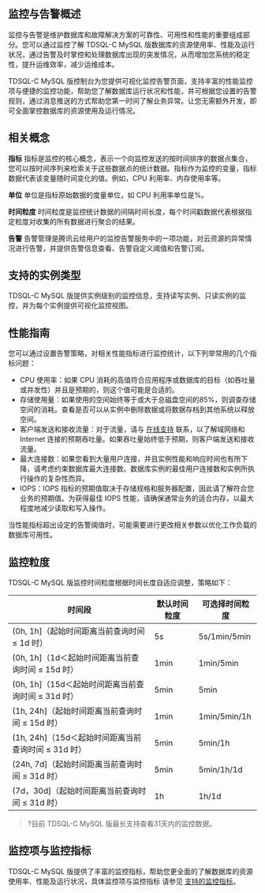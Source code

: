 ## 监控与告警概述
监控与告警是维护数据库和故障解决方案的可靠性、可用性和性能的重要组成部分。您可以通过监控了解 TDSQL-C MySQL 版数据库的资源使用率、性能及运行状况，通过告警及时掌控和处理数据库出现的突发情况，从而增加您系统的稳定性，提升运维效率，减少运维成本。

TDSQL-C MySQL 版控制台为您提供可视化监控告警页面，支持丰富的性能监控项与便捷的监控功能，帮助您了解数据库运行状况和性能，并可根据您设置的告警规则，通过消息推送的方式帮助您第一时间了解业务异常。让您无需额外开发，即可全面掌控数据库的资源使用及运行情况。

## 相关概念
**指标**
指标是监控的核心概念，表示一个向监控发送的按时间排序的数据点集合，您可以按时间序列来检索关于这些数据点的统计数据。指标作为监控的变量，指标数据代表该变量随时间变化的值。例如，CPU 利用率、内存使用率等。

**单位**
单位是指标原始数据的度量单位，如 CPU 利用率单位是%。

**时间粒度**
时间粒度是监控统计数据的间隔时间长度，每个时间戳数据代表根据指定粒度对收集的所有数据进行聚合的结果。

**告警**
告警管理是腾讯云给用户的监控告警服务中的一项功能，对云资源的异常情况进行告警，并提供告警信息查看、告警自定义阈值和告警订阅。

## 支持的实例类型
TDSQL-C MySQL 版提供实例级别的监控信息，支持读写实例、只读实例的监控，并为每个实例提供可视化监控视图。

## 性能指南
您可以通过设置告警策略，对相关性能指标进行监控统计，以下列举常用的几个指标问题：
- CPU 使用率：如果 CPU 消耗的高值符合应用程序或数据库的目标（如吞吐量或并发性）并且是预期的，则这个值可能是合适的。
- 存储使用量：如果使用的空间始终等于或大于总磁盘空间的85%，则调查存储空间的消耗。查看是否可以从实例中删除数据或将数据存档到其他系统以释放空间。
- 客户端发送和接收流量：对于流量，请与 [在线支持](https://cloud.tencent.com/act/event/Online_service) 联系，以了解域网络和 Internet 连接的预期吞吐量。如果吞吐量始终低于预期，则客户端发送和接收流量。
- 最大连接数：如果您看到大量用户连接，并且实例性能和响应时间也有所下降，请考虑约束数据库最大连接数。数据库实例的最佳用户连接数和实例所执行操作的复杂性而异。
- IOPS：IOPS 指标的预期值取决于存储规格和服务器配置，因此请了解符合您业务的预期值。为获得最佳 IOPS 性能，请确保通常业务的适合内存，以最大程度地减少读取和写入操作。

当性能指标超出设定的告警阈值时，可能需要进行更改相关参数以优化工作负载的数据库可用性。

## 监控粒度
TDSQL-C MySQL 版监控时间粒度根据时间长度自适应调整，策略如下：

| 时间段 | 默认时间粒度 | 可选择时间粒度 |
|-------|--------|----|
| (0h, 1h]（起始时间距离当前查询时间 ≤ 1d 时） | 5s | 5s/1min/5min | 
| (0h, 1h]（1d＜起始时间距离当前查询时间 ≤ 15d 时） | 1min | 1min/5min | 
| (0h, 1h]（15d＜起始时间距离当前查询时间 ≤ 31d 时） | 5min | 5min |
| (1h, 24h]（起始时间距离当前查询时间 ≤ 15d 时） | 1min | 1min/5min/1h |
| (1h, 24h]（15d＜起始时间距离当前查询时间 ≤ 31d 时） | 5min | 5min/1h |
| (24h, 7d]（起始时间距离当前查询时间 ≤ 31d 时） | 5min | 5min/1h/1d |
| (7d，30d]（起始时间距离当前查询时间 ≤ 31d 时） | 1h | 1h/1d | 

>?目前 TDSQL-C MySQL 版最长支持查看31天内的监控数据。

## 监控项与监控指标
TDSQL-C MySQL 版提供了丰富的监控指标，帮助您更全面的了解数据库的资源使用率、性能及运行状况，具体监控项与监控指标 请参见 [支持的监控指标](https://cloud.tencent.com/document/product/1003/77839)。
